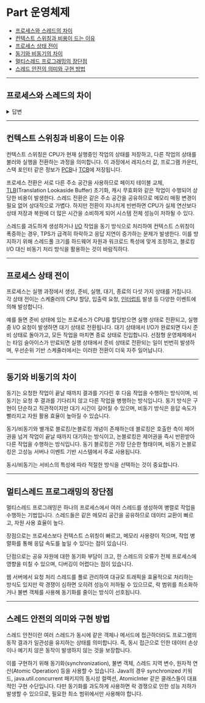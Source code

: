 # Part 운영체제

* [프로세스와 스레드의 차이](#프로세스와-스레드의-차이) 
* [컨텍스트 스위칭과 비용이 드는 이유](#컨텍스트-스위칭과-비용이-드는-이유)
* [프로세스 상태 전이](#프로세스-상태-전이)
* [동기와 비동기의 차이](#동기와-비동기의-차이)
* [멀티스레드 프로그래밍의 장단점](#멀티스레드-프로그래밍의-장단점)
* [스레드 안전의 의미와 구현 방법](#스레드-안전의-의미와-구현-방법)
---
## 프로세스와 스레드의 차이
<details>
<summary>답변</summary>
프로세스는 실행중인 프로그램으로, 운영체제로부터 CPU, 메모리, 파일 핸들 등 독립적인 자원을 할당받아 동작하는 단위입니다. 스레드는 이러한 프로세스 내부의 실행 흐름을 나타내는 최소 단위이며, 프로세스 내에서 코드, 데이터, 힙 영역은 공유하되 스택은 개별적으로 가진다.

프로세스는 메모리 공간이 완전히 분리되어 있어 다른 프로세스와의 통신을 위해 파이프, 소켓, 공유 메모리와 같은 [IPC 기법](../Programming%20Terminology/README.md#ipc-기법)이 필요합니다. 반면, 스레드는 같은 메모리 공간을 공유하므로 통신이 상대적으로 빠르고 컨텍스트 스위칭의 비용이 적다. 그러나 스레드 간 자원 공유로 인해 동기화 문제와 경쟁 상태가 발생할 수 있으며, 이를 방치하면 데이터 불일치나 프로그램 오류로 이어질 수 있습니다.

예를 들어 크롬 부라우저가 각 탭을 별도의 프로세스로 실행하여 안정성을 높이는 것이 대표적이라고 할 수 있습니다.
</details>

---
## 컨텍스트 스위칭과 비용이 드는 이유 
컨텍스트 스위칭은 CPU가 현재 실행중인 작업의 상태를 저장하고, 다른 작업의 상태를 불러와 실행을 전환하는 과정을 의미합니다. 이 과정에서 레지스터 값, 프로그램 카운터, 스택 포인터 같은 정보가 [PCB](../Programming%20Terminology/README.md#pcb)나 [TCB](../Programming%20Terminology/README.md#tcb)에 저장됩니다.

프로세스 전환은 서로 다른 주소 공간을 사용하므로 페이지 테이블 교체, [TLB](../Programming%20Terminology/README.md/#tlb)(Translation Lookaside Buffer) 초기화, 캐시 무효화와 같은 작업이 수행되어 상당한 비용이 발생한다. 스레드 전환은 같은 주소 공간을 공유하므로 메모리 매핑 변경이 필요 없어 상대적으로 가볍다. 하지만 전환이 지나치게 빈번하면 CPU가 실제 연산보다 상태 저장과 복원에 더 많은 시간을 소비하게 되어 시스템 전체 성능이 저하될 수 있다.

스레드를 과도하게 생성하거나 [I/O](../Programming%20Terminology/README.md/#io) 작업을 동기 방식으로 처리하여 컨텍스트 스위칭이 폭증하는 경우, TPS가 급격히 하락하고 응답 지연이 증가하는 문제가 발생한다. 이를 방지하기 위해 스레드풀 크기를 하드웨어 자원과 워크로드 특성에 맞게 조정하고, 블로킹 I/O 대신 비동기 처리 방식을 활용하는 것이 바람직하다.

---
## 프로세스 상태 전이
프로세스는 실행 과정에서 생성, 준비, 실행, 대기, 종료의 다섯 가지 상태를 거칩니다. 각 상태 전이는 스케줄러의 CPU 할당, 입출력 요청, [인터럽트](../Programming%20Terminology/README.md#인터럽트) 발생 등 다양한 이벤트에 의해 발성합니다.

예를 들면 준비 상태에 있는 프로세스가 CPU를 할당받으면 실행 상태로 전환되고, 실행 중 I/O 요청이 발생하면 대기 상태로 전환됩니다. 대기 상태에서 I/O가 완료되면 다시 준비 상태로 돌아가고, 모든 작업을 마치면 종료 상태로 진입합니다. 선점형 운영체제에서는 타임 슬아이스가 만료되면 실행 상태에서 준비 상태로 전환되는 일이 빈번히 발생하며, 우선순위 기반 스케줄러에서는 이러한 전환이 더욱 자주 일어납니다.

---
## 동기와 비동기의 차이
동기는 요청한 작업이 끝날 때까지 결과를 기다린 후 다음 작업을 수행하는 방식이며, 비동기는 요청 후 결과를 기다리지 않고 다른 작업을 병행하는 방식입니다. 동기 방식은 구현이 단순하고 직관적이지만 대기 시간이 길어질 수 있으며, 비동기 방식은 응답 속도가 빨라지고 자원 활용 효율이 높아질 수 있습니다.

동기/비동기와 별개로 블로킹/논블로킹 개념이 존재하는데 블로킹은 호출한 측이 제어권을 넘겨 작업이 끝날 때까지 대기하는 방식이고, 논블로킹은 제어권을 즉시 반환받아 다른 작업을 수행하는 방식입니다. 동기 블로킹은 가장 단순한 형태이며, 비동기 논블로킹은 고성능 서버나 이벤트 기반 시스템에서 주로 사용됩니다.

동시/비동기는 서비스의 특성에 따라 적절한 방식을 선택하는 것이 중요합니다.

-- -
## 멀티스레드 프로그래밍의 장단점
멀티스레드 프로그래밍은 하나의 프로세스에서 여러 스레드를 생성하여 병렬로 작업을 수행하는 기법입니다. 스레드들은 같은 메모리 공간을 공유하므로 데이터 교환이 빠르고, 자원 사용 효율이 높다.

장점으로는 프로세스보다 컨텍스트 스위칭이 빠르고, 메모리 사용량이 적으며, 작업 병렬화를 통해 응답 속도를 높일 수 있다는 점이 있습니다.

단점으로는 공유 자원에 대한 동기화 부담이 크고, 한 스레드의 오류가 전체 프로세스에 영향을 미칠 수 있으며, 디버깅이 어렵다는 점이 있습니다.

웹 서버에서 요청 처리 스레드를 풀로 관리하여 대규모 트래픽을 효율적으로 처리하는 방식도 있지만 락 경쟁이 심하면 오히려 성능이 저하될 수 있으므로, 락 범위를 최소화하거나 불변 객체를 사용해 동기화를 줄이는 방식이 선호됩니다.

---
## 스레드 안전의 의미와 구현 방법
스레드 안전이란 여러 스레드가 동시에 같은 객체나 메서드에 접근하더라도 프로그램의 동작 결과가 일관성을 유지하는 상태를 의미합니다. 즉, 동시 접근으로 인한 데이터 손상이나 예기치 않은 동작이 발생하지 않는 것을 보장합니다.

이를 구현하기 위해 동기화(synchronization), 불변 객체, 스레드 지역 변수, 원자적 연산(Atomic Operation) 등을 사용할 수 있습니다. Java의 경우 synchronized 키워드, java.util.concurrent 패키지의 동시성 컬렉션, AtomicInter 같은 클래스들이 대표적인 구현 수단입니다. 다만 동기화를 과도하게 사용하면 락 경쟁으로 인한 성능 저하가 발생할 수 있으므로, 필요한 최소 범위에서만 사용해야 합니다.